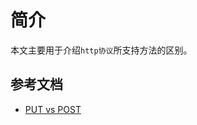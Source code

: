 # 简介

本文主要用于介绍`http协议`所支持方法的区别。

## 参考文档

* [PUT vs POST](https://restfulapi.net/rest-put-vs-post/)
